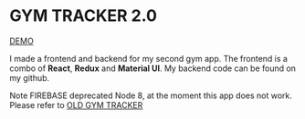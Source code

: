 # GYM TRACKER 2.0 

[DEMO](https://gym-tracker-1cf05.web.app)

I made a frontend and backend for my second gym app. The frontend is a combo of **React**, **Redux** and **Material UI**. My backend code can be found on my github.  

Note FIREBASE deprecated Node 8, at the moment this app does not work. Please refer to [OLD GYM TRACKER](https://github.com/dannyzamora/gymtracker)
